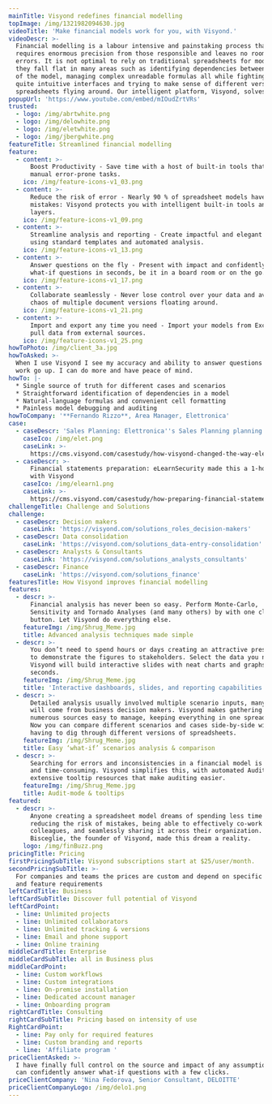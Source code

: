 ```yaml
---
mainTitle: Visyond redefines financial modelling
topImage: /img/1321982094630.jpg
videoTitle: 'Make financial models work for you, with Visyond.'
videoDescr: >-
  Financial modelling is a labour intensive and painstaking process that
  requires enormous precision from those responsible and leaves no room for
  errors. It is not optimal to rely on traditional spreadsheets for modelling as
  they fall flat in many areas such as identifying dependencies between elements
  of the model, managing complex unreadable formulas all while fighting not
  quite intuitive interfaces and trying to make sense of different versions of
  spreadsheets flying around. Our intelligent platform, Visyond, solves this.
popupUrl: 'https://www.youtube.com/embed/mIOudZrtVRs'
trusted:
  - logo: /img/abrtwhite.png
  - logo: /img/delowhite.png
  - logo: /img/eletwhite.png
  - logo: /img/jbergwhite.png
featureTitle: Streamlined financial modelling
feature:
  - content: >-
      Boost Productivity - Save time with a host of built-in tools that automate
      manual error-prone tasks.
    ico: /img/feature-icons-v1_03.png
  - content: >-
      Reduce the risk of error - Nearly 90 % of spreadsheet models have
      mistakes: Visyond protects you with intelligent built-in tools and control
      layers.
    ico: /img/feature-icons-v1_09.png
  - content: >-
      Streamline analysis and reporting - Create impactful and elegant reports
      using standard templates and automated analysis.
    ico: /img/feature-icons-v1_13.png
  - content: >-
      Answer questions on the fly - Present with impact and confidently answer
      what-if questions in seconds, be it in a board room or on the go.
    ico: /img/feature-icons-v1_17.png
  - content: >-
      Collaborate seamlessly - Never lose control over your data and avoid the
      chaos of multiple document versions floating around.
    ico: /img/feature-icons-v1_21.png
  - content: >-
      Import and export any time you need - Import your models from Excel and
      pull data from external sources.
    ico: /img/feature-icons-v1_25.png
howToPhoto: /img/client_3a.jpg
howToAsked: >-
  When I use Visyond I see my accuracy and ability to answer questions about my
  work go up. I can do more and have peace of mind.
howTo: |-
  * Single source of truth for different cases and scenarios
  * Straightforward identification of dependencies in a model
  * Natural-language formulas and convenient cell formatting
  * Painless model debugging and auditing
howToCompany: '**Fernando Rizzo**, Area Manager, Elettronica'
case:
  - caseDescr: 'Sales Planning: Elettronica''s Sales Planning planning from weeks to hours'
    caseIco: /img/elet.png
    caseLink: >-
      https://cms.visyond.com/casestudy/how-visyond-changed-the-way-elettronica-planned-their-sales-and-shortened-the-process-from-weeks-to-hours/
  - caseDescr: >-
      Financial statements preparation: eLearnSecurity made this a 1-hour job
      with Visyond
    caseIco: /img/elearn1.png
    caseLink: >-
      https://cms.visyond.com/casestudy/how-preparing-financial-statements-with-no-training-in-finance-became-a-1-hour-job/
challengeTitle: Challenge and Solutions
challenge:
  - caseDescr: Decision makers
    caseLink: 'https://visyond.com/solutions_roles_decision-makers'
  - caseDescr: Data consolidation
    caseLink: 'https://visyond.com/solutions_data-entry-consolidation'
  - caseDescr: Analysts & Consultants
    caseLink: 'https://visyond.com/solutions_analysts_consultants'
  - caseDescr: Finance
    caseLink: 'https://visyond.com/solutions_finance'
featuresTitle: How Visyond improves financial modelling
features:
  - descr: >-
      Financial analysis has never been so easy. Perform Monte-Carlo,
      Sensitivity and Tornado Analyses (and many others) by with one click of a
      button. Let Visyond do everything else.
    featureImg: /img/Shrug_Meme.jpg
    title: Advanced analysis techniques made simple
  - descr: >-
      You don’t need to spend hours or days creating an attractive presentation
      to demonstrate the figures to stakeholders. Select the data you need, and
      Visyond will build interactive slides with neat charts and graphs in
      seconds.
    featureImg: /img/Shrug_Meme.jpg
    title: 'Interactive dashboards, slides, and reporting capabilities'
  - descr: >-
      Detailed analysis usually involved multiple scenario inputs, many of which
      will come from business decision makers. Visyond makes gathering data from
      numerous sources easy to manage, keeping everything in one spreadsheet.
      Now you can compare different scenarios and cases side-by-side without
      having to dig through different versions of spreadsheets.
    featureImg: /img/Shrug_Meme.jpg
    title: Easy ‘what-if’ scenarios analysis & comparison
  - descr: >-
      Searching for errors and inconsistencies in a financial model is difficult
      and time-consuming. Visyond simplifies this, with automated Audit mode and
      extensive tooltip resources that make auditing easier.
    featureImg: /img/Shrug_Meme.jpg
    title: Audit-mode & tooltips
featured:
  - descr: >-
      Anyone creating a spreadsheet model dreams of spending less time on it,
      reducing the risk of mistakes, being able to effectively co-work with
      colleagues, and seamlessly sharing it across their organization. Gianluca
      Bisceglie, the founder of Visyond, made this dream a reality.
    logo: /img/finBuzz.png
pricingTitle: Pricing
firstPricingSubTitle: Visyond subscriptions start at $25/user/month.
secondPricingSubTitle: >-
  For companies and teams the prices are custom and depend on specific use cases
  and feature requirements
leftCardTitle: Business
leftCardSubTitle: Discover full potential of Visyond
leftCardPoint:
  - line: Unlimited projects
  - line: Unlimited collaborators
  - line: Unlimited tracking & versions
  - line: Email and phone support
  - line: Online training
middleCardTitle: Enterprise
middleCardSubTitle: all in Business plus
middleCardPoint:
  - line: Custom workflows
  - line: Custom integrations
  - line: On-premise installation
  - line: Dedicated account manager
  - line: Onboarding program
rightCardTitle: Consulting
rightCardSubTitle: Pricing based on intensity of use
RightCardPoint:
  - line: Pay only for required features
  - line: Custom branding and reports
  - line: 'Affiliate program '
priceClientAsked: >-
  I have finally full control on the source and impact of any assumptions, and
  can confidently answer what-if questions with a few clicks.
priceClientCompany: 'Nina Fedorova, Senior Consultant, DELOITTE'
priceClientCompanyLogo: /img/delo1.png
---
```


